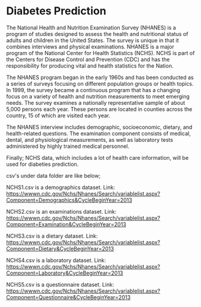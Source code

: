 # Diabetes Prediction

The National Health and Nutrition Examination Survey (NHANES) is a program of studies designed to assess the health and nutritional status of adults and children in the United States. The survey is unique in that it combines interviews and physical examinations. NHANES is a major program of the National Center for Health Statistics (NCHS). NCHS is part of the Centers for Disease Control and Prevention (CDC) and has the responsibility for producing vital and health statistics for the Nation.

The NHANES program began in the early 1960s and has been conducted as a series of surveys focusing on different population groups or health topics. In 1999, the survey became a continuous program that has a changing focus on a variety of health and nutrition measurements to meet emerging needs. The survey examines a nationally representative sample of about 5,000 persons each year. These persons are located in counties across the country, 15 of which are visited each year.

The NHANES interview includes demographic, socioeconomic, dietary, and health-related questions. The examination component consists of medical, dental, and physiological measurements, as well as laboratory tests administered by highly trained medical personnel.

Finally; NCHS data, which includes a lot of health care information, will be used for diabeties prediction.

csv's under data folder are like below;

NCHS1.csv is a demographics dataset. Link: https://wwwn.cdc.gov/Nchs/Nhanes/Search/variablelist.aspx?Component=Demographics&CycleBeginYear=2013

NCHS2.csv is an examinations dataset. Link: https://wwwn.cdc.gov/Nchs/Nhanes/Search/variablelist.aspx?Component=Examination&CycleBeginYear=2013

NCHS3.csv is a dietary dataset. Link: https://wwwn.cdc.gov/Nchs/Nhanes/Search/variablelist.aspx?Component=Dietary&CycleBeginYear=2013

NCHS4.csv is a laboratory dataset. Link: https://wwwn.cdc.gov/Nchs/Nhanes/Search/variablelist.aspx?Component=Laboratory&CycleBeginYear=2013

NCHS5.csv is a questionnaire dataset. Link: https://wwwn.cdc.gov/Nchs/Nhanes/Search/variablelist.aspx?Component=Questionnaire&CycleBeginYear=2013
